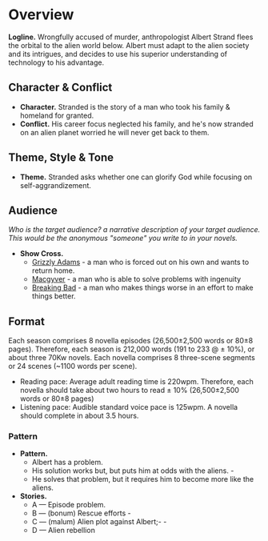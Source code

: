 # Overview

**Logline.** Wrongfully accused of murder, anthropologist Albert Strand flees the orbital to the alien world below. Albert must adapt to the alien society and its intrigues, and decides to use his superior understanding of technology to his advantage.

## Character & Conflict

* **Character.** Stranded is the story of a man who took his family & homeland for granted.
* **Conflict.**  His career focus neglected his family, and he's now stranded on an alien planet worried he will never get back to them.

## Theme, Style & Tone

* **Theme.** Stranded asks whether one can glorify God while focusing on self-aggrandizement.

## Audience

_Who is the target audience? a narrative description of your target audience. This would be the anonymous "someone" you write to in your novels._

* **Show Cross.**
  - [Grizzly Adams](https://en.wikipedia.org/wiki/The_Life_and_Times_of_Grizzly_Adams) - a man who is forced out on his own and wants to return home.
  - [Macgyver](https://en.wikipedia.org/wiki/MacGyver) - a man who is able to solve problems with ingenuity
  - [Breaking Bad](https://en.wikipedia.org/wiki/Breaking_Bad) - a man who makes things worse in an effort to make things better.

## Format

Each season comprises 8 novella episodes (26,500±2,500 words or 80±8 pages). Therefore, each season is 212,000 words (191 to 233 @ ± 10%), or about three 70Kw novels. Each novella comprises 8 three-scene segments or 24 scenes (~1100 words per scene).

* Reading pace: Average adult reading time is 220wpm. Therefore, each novella should take about two hours to read ± 10% (26,500±2,500 words or 80±8 pages)
* Listening pace: Audible standard voice pace is 125wpm. A novella should complete in about 3.5 hours.

### Pattern

* **Pattern.**
  - Albert has a problem.
  - His solution works but, but puts him at odds with the aliens. -
  - He solves that problem, but it requires him to become more like the aliens.
* **Stories.**
  - A &mdash; Episode problem.
  - B &mdash; (bonum) Rescue efforts -
  - C &mdash; (malum) Alien plot against Albert;- -
  - D &mdash; Alien rebellion
